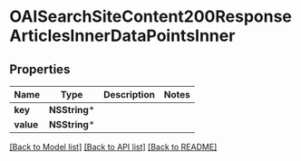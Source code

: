 # OAISearchSiteContent200ResponseArticlesInnerDataPointsInner

## Properties
Name | Type | Description | Notes
------------ | ------------- | ------------- | -------------
**key** | **NSString*** |  | 
**value** | **NSString*** |  | 

[[Back to Model list]](../README.md#documentation-for-models) [[Back to API list]](../README.md#documentation-for-api-endpoints) [[Back to README]](../README.md)


